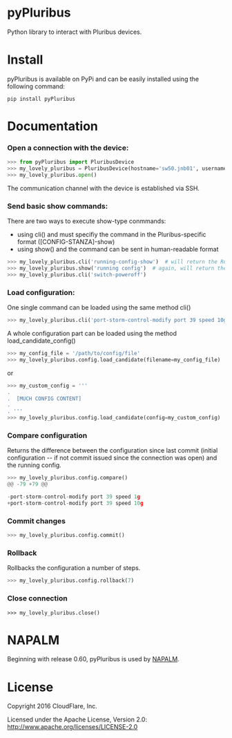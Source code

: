 pyPluribus
=====

Python library to interact with Pluribus devices.

Install
=======
pyPluribus is available on PyPi and can be easily installed using the following command:

```
pip install pyPluribus
```

Documentation
=============
### Open a connection with the device:
```python
>>> from pyPluribus import PluribusDevice
>>> my_lovely_pluribus = PluribusDevice(hostname='sw50.jnb01', username='fake', password='!L0v3Pl00ribu$', port=22, timeout=60, keepalive=900)
>>> my_lovely_pluribus.open()
```
The communication channel with the device is established via SSH.

### Send basic show commands:
There are two ways to execute show-type conmmands:
* using cli() and must specifiy the command in the Pluribus-specific format ([CONFIG-STANZA]-show)
* using show() and the command can be sent in human-readable format
```python
>>> my_lovely_pluribus.cli('running-config-show')  # will return the Running Configuration
>>> my_lovely_pluribus.show('running config')  # again, will return the running configuration
>>> my_lovely_pluribus.cli('switch-poweroff')
```

### Load configuration:
One single command can be loaded using the same method cli()
```python
>>> my_lovely_pluribus.cli('port-storm-control-modify port 39 speed 10g')
```
A whole configuration part can be loaded using the method load_candidate_config()
```python
>>> my_config_file = '/path/to/config/file'
>>> my_lovely_pluribus.config.load_candidate(filename=my_config_file)
```
or
```python
>>> my_custom_config = '''
.
.  [MUCH CONFIG CONTENT]
.
. '''
>>> my_lovely_pluribus.config.load_candidate(config=my_custom_config)
```

### Compare configuration
Returns the difference between the configuration since last commit (initial configuration -- if not commit issued since the connection was open) and the running config.
```python
>>> my_lovely_pluribus.config.compare()
@@ -79 +79 @@

-port-storm-control-modify port 39 speed 1g
+port-storm-control-modify port 39 speed 10g
```

### Commit changes
```python
>>> my_lovely_pluribus.config.commit()
```

### Rollback
Rollbacks the configuration a number of steps.
```python
>>> my_lovely_pluribus.config.rollback(7)
```

### Close connection
```
>>> my_lovely_pluribus.close()
```

NAPALM
======
Beginning with release 0.60, pyPluribus is used by [NAPALM](https://github.com/napalm-automation/napalm).


License
======
Copyright 2016 CloudFlare, Inc.

Licensed under the Apache License, Version 2.0: http://www.apache.org/licenses/LICENSE-2.0
